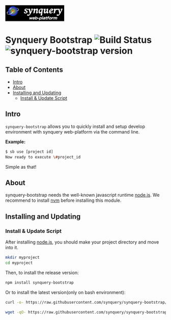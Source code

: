 <a href="https://github.com/synquery/logos">
  <picture>
    <source media="(prefers-color-scheme: dark)" srcset="https://github.com/synquery/logos/blob/4d523a4dc1a6115979a051cdc3e18d3294836968/synquery-web-platform.png" />
    <img src="https://github.com/synquery/logos/blob/4d523a4dc1a6115979a051cdc3e18d3294836968/synquery-web-platform.png" height="50" alt="synquery project logo" />
  </picture>
</a>


# Synquery Bootstrap ![Build Status](https://app.travis-ci.com/synquery/synquery-bootstrap.svg?branch=master) ![synquery-bootstrap version](https://img.shields.io/badge/version-v0.0.1-yellow.svg)

<!-- To update this table of contents, ensure you have run `npm install` then `npm run doctoc` -->
<!-- START doctoc generated TOC please keep comment here to allow auto update -->
<!-- DON'T EDIT THIS SECTION, INSTEAD RE-RUN doctoc TO UPDATE -->
## Table of Contents

- [Intro](#intro)
- [About](#about)
- [Installing and Updating](#installing-and-updating)
  - [Install & Update Script](#install--update-script)

<!-- END doctoc generated TOC please keep comment here to allow auto update -->

## Intro

`synquery-bootstrap` allows you to quickly install and setup develop environment with synquery web-platform via the command line.

**Example:**
```sh
$ sb use [project id]
Now ready to execute \#project_id 
```

Simple as that!


## About
synquery-bootstrap needs the well-known javascript runtime [node.js](https://nodejs.org/en/). We recommend to install [nvm](https://github.com/nvm-sh/nvm) before installing this module.

<a id="installation-and-update"></a>
<a id="install-script"></a>
## Installing and Updating

### Install & Update Script

After installing [node.js](https://nodejs.org/en/), you should make your project directory and move into it.
```sh
mkdir myproject
cd myproject
```

Then, to install the release version:  
```sh
npm install synquery-bootstrap
```


Or to install the latest version(only on bash environment):  
```sh
curl -o- https://raw.githubusercontent.com/synquery/synquery-bootstrap/refs/heads/main/cmd/setup.sh | bash
```
```sh
wget -qO- https://raw.githubusercontent.com/synquery/synquery-bootstrap/refs/heads/main/cmd/setup.sh | bash
```

